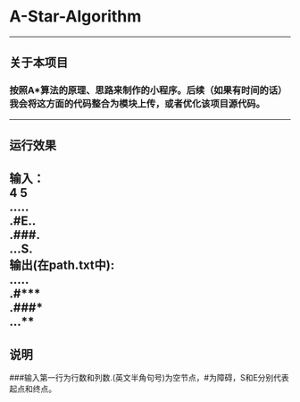 # A-Star-Algorithm
---
## 关于本项目
### 按照**A\*算法**的原理、思路来制作的小程序。后续（如果有时间的话）我会将这方面的代码整合为模块上传，或者优化该项目源代码。
---
## 运行效果
输入：  
4 5  
.....  
.#E..  
.###.  
...S.  
输出(在path.txt中):  
.....  
.#***  
.###*  
...**  
---
## 说明
###输入第一行为行数和列数.(英文半角句号)为空节点，#为障碍，S和E分别代表起点和终点。
